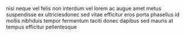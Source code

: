 nisi neque vel felis non interdum vel lorem ac augue amet metus suspendisse ex
ultriciesdonec sed vitae efficitur eros porta phasellus id mollis nibhduis
tempor fermentum taciti donec dapibus sed mauris at tempus efficitur
pellentesque